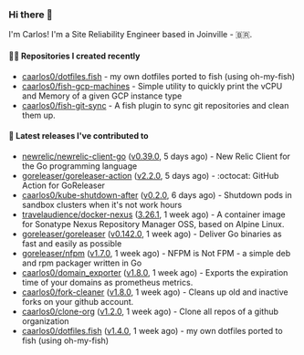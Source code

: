 ### Hi there 👋

I'm Carlos! I'm a Site Reliability Engineer based in Joinville - 🇧🇷.

#### 👨‍💻 Repositories I created recently

- [caarlos0/dotfiles.fish](https://github.com/caarlos0/dotfiles.fish) - my own dotfiles ported to fish (using oh-my-fish)
- [caarlos0/fish-gcp-machines](https://github.com/caarlos0/fish-gcp-machines) - Simple utility to quickly print the vCPU and Memory of a given GCP instance type
- [caarlos0/fish-git-sync](https://github.com/caarlos0/fish-git-sync) - A fish plugin to sync git repositories and clean them up.

#### 🚀 Latest releases I've contributed to

- [newrelic/newrelic-client-go](https://github.com/newrelic/newrelic-client-go) ([v0.39.0](https://github.com/newrelic/newrelic-client-go/releases/tag/v0.39.0), 5 days ago) - New Relic Client for the Go programming language
- [goreleaser/goreleaser-action](https://github.com/goreleaser/goreleaser-action) ([v2.2.0](https://github.com/goreleaser/goreleaser-action/releases/tag/v2.2.0), 5 days ago) - :octocat: GitHub Action for GoReleaser
- [caarlos0/kube-shutdown-after](https://github.com/caarlos0/kube-shutdown-after) ([v0.2.0](https://github.com/caarlos0/kube-shutdown-after/releases/tag/v0.2.0), 6 days ago) - Shutdown pods in sandbox clusters when it&#39;s not work hours
- [travelaudience/docker-nexus](https://github.com/travelaudience/docker-nexus) ([3.26.1](https://github.com/travelaudience/docker-nexus/releases/tag/3.26.1), 1 week ago) - A container image for Sonatype Nexus Repository Manager OSS, based on Alpine Linux.
- [goreleaser/goreleaser](https://github.com/goreleaser/goreleaser) ([v0.142.0](https://github.com/goreleaser/goreleaser/releases/tag/v0.142.0), 1 week ago) - Deliver Go binaries as fast and easily as possible
- [goreleaser/nfpm](https://github.com/goreleaser/nfpm) ([v1.7.0](https://github.com/goreleaser/nfpm/releases/tag/v1.7.0), 1 week ago) - NFPM is Not FPM - a simple deb and rpm packager written in Go
- [caarlos0/domain_exporter](https://github.com/caarlos0/domain_exporter) ([v1.8.0](https://github.com/caarlos0/domain_exporter/releases/tag/v1.8.0), 1 week ago) - Exports the expiration time of your domains as prometheus metrics.
- [caarlos0/fork-cleaner](https://github.com/caarlos0/fork-cleaner) ([v1.8.0](https://github.com/caarlos0/fork-cleaner/releases/tag/v1.8.0), 1 week ago) - Cleans up old and inactive forks on your github account.
- [caarlos0/clone-org](https://github.com/caarlos0/clone-org) ([v1.2.0](https://github.com/caarlos0/clone-org/releases/tag/v1.2.0), 1 week ago) - Clone all repos of a github organization
- [caarlos0/dotfiles.fish](https://github.com/caarlos0/dotfiles.fish) ([v1.4.0](https://github.com/caarlos0/dotfiles.fish/releases/tag/v1.4.0), 1 week ago) - my own dotfiles ported to fish (using oh-my-fish)
